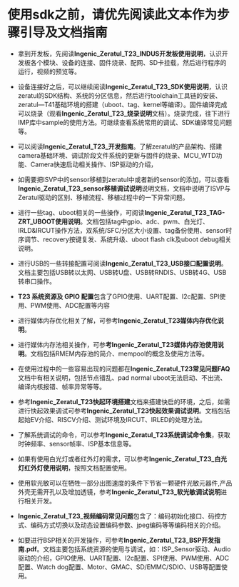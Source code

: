 # **使用sdk之前，请优先阅读此文本作为步骤引导及文档指南**



- 拿到开发板，先阅读**Ingenic_Zeratul_T23_INDUS开发板使用说明**，认识开发板各个模块、设备的连接、固件烧录、配网、SD卡挂载，然后进行程序的运行，视频的预览等。

  

- 设备连接好之后，可以继续阅读**Ingenic_Zeratul_T23_SDK使用说明**，认识zeratul的SDK结构、系统的分区信息，然后进行toolchain工具链的安装、zeratul—T41基础环境的搭建（uboot、tag、kernel等编译）。固件编译完成可以烧录（观看**Ingenic_Zeratul_T23_烧录说明**文档）。烧录完成，往下进行IMP库中sample的使用方法。可继续查看系统常用的调试、SDK编译常见问题等。

  

- 可以阅读**Ingenic_Zeratul_T23_开发指南**。了解zeratul的产品架构、搭建camera基础环境、调试阶段文件系统的更新与固件的烧录、MCU_WTD功能、Camera快速启动相关操作、ISP驱动的介绍，

  

- 如需要把ISVP中的sensor移植到zeratul中或者新的sensor的添加，可以查看**Ingenic_Zeratul_T23_sensor移植调试说明**说明文档，文档中说明了ISVP与Zeratul驱动的区别、移植流程、移植过程中的一下异常问题。

  

- 进行一些tag、uboot相关的一些操作，可阅读**Ingenic_Zeratul_T23_TAG-ZRT_UBOOT使用说明**。文档包括tag中gpio、adc、pwm、白光灯、IRLD&IRCUT操作方法，双系统/SFC/分区大小设置、tag备份使用、sensor时序调节、recovery按键复发、系统升级、uboot flash clk及uboot debug相关说明。

  

- 进行USB的一些转接配置可阅读**Ingenic_Zeratul_T23_USB接口配置说明**。文档主要包括USB转以太网、USB转U盘、USB转RNDIS、USB转4G、USB转串口操作。

  

- **T23 系统资源及 GPIO 配置**包含了GPIO使用、UART配置、I2c配置、SPI使用、PWM使用、ADC配置等内容

  

- 进行媒体内存优化相关了解，可参考**Ingenic_Zeratul_T23媒体内存优化说明**。

  

- 进行媒体内存池相关操作，可参**考Ingenic_Zeratul_T23媒体内存池使用说明**。文档包括RMEM内存池的简介、mempool的概念及使用方法等。

  

- 在使用过程中的一些容易出现的问题都在**Ingenic_Zeratul_T23常见问题FAQ**文档中有相关说明，包括节点错乱、pad normal uboot无法启动、不出流、编译内核报错、帧率异常等等。

  

- 参考**Ingenic_Zeratul_T23快起环境搭建**文档来搭建快启的环境，之后，如需进行快起效果调试可参考**Ingenic_Zeratul_T23快起效果调试说明**。文档包括起始EV介绍、RISCV介绍、测试环境及IRCUT、IRLED的处理方法。

  

- 了解系统调试的命令，可以参考**Ingenic_Zeratul_T23系统调试命令集**，获取时钟频率、sensor帧率、ISP基本信息等。

  

- 如果有使用白光灯或者红外灯的需求，可以参考**Ingenic_Zeratul_T23_白光灯红外灯使用说明**，按照文档配置使用。

  

- 使用软光敏可以在牺牲一部分出图速度的条件下节省一颗硬件光敏元器件,产品外壳无需开孔以及增加透镜，参考**Ingenic_Zeratul_T23_软光敏调试说明**进行相关开发。

  

- **Ingenic_Zeratul_T23_视频编码常见问题**包含了：编码初始化接口、码控方式、编码方式切换以及动态设置编码参数、jpeg编码等等编码相关的介绍。

  

- 如要进行BSP相关的开发操作，可参考**Ingenic_Zeratul_T23_BSP开发指南.pdf**。文档主要包括系统资源的使用与调试，如：ISP_Sensor驱动、Audio驱动的介绍，GPIO使用、UART配置、I2c配置、SPI使用、PWM使用、ADC配置、Watch dog配置、Motor、GMAC、SD/EMMC/SDIO、USB等配置使用。

  

  

  

